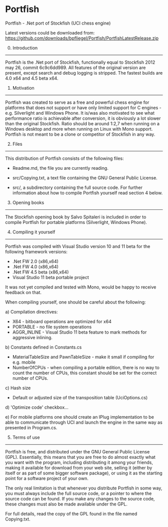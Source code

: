 Portfish
========

Portfish - .Net port of Stockfish (UCI chess engine)

Latest versions could be downloaded from: https://github.com/downloads/bpfliegel/Portfish/PortfishLatestRelease.zip

0. Introduction
---------------

Portfish is the .Net port of Stockfish, functionally equal to Stockfish 2012 may 26, commit 6c9c6dd989.
All features of the original version are present, except search and debug logging is stripped.
The fastest builds are 4.0 x64 and 4.5 beta x64.


1. Motivation
---------------

Portfish was created to serve as a free and powerful chess engine for platforms that does not support
or have only limited support for C engines - e.g. Silverlight and Windows Phone.
It is/was also motivated to see what performance ratio is achievable after conversion, it is obviously
a lot slower than the original Stockfish. Ratio should be around 1:2,7 when running on a Windows desktop
and more when running on Linux with Mono support.
Portfish is not meant to be a clone or competitor of Stockfish in any way.


2. Files
--------

This distribution of Portfish consists of the following files:

  * Readme.md, the file you are currently reading.

  * src/Copying.txt, a text file containing the GNU General Public
    License.

  * src/, a subdirectory containing the full source code.
    For further information about how to compile Portfish yourself
    read section 4 below.


3. Opening books
----------------

The Stockfish opening book by Salvo Spitaleri is included in order to compile
Portfish for portable platforms (Silverlight, Windows Phone).


4. Compiling it yourself
------------------------

Portfish was compiled with Visual Studio version 10 and 11 beta for the following framework versions:
- .Net FW 2.0 (x86,x64)
- .Net FW 4.0 (x86,x64)
- .Net FW 4.5 beta (x86,x64)
- Visual Studio 11 beta portable project

It was not yet compiled and tested with Mono, would be happy to receive feedback on that.

When compiling yourself, one should be careful about the following:

a) Compilation directives:
- X64 - bitboard operations are optimized for x64
- PORTABLE - no file system operations
- AGGR_INLINE - Visual Studio 11 beta feature to mark methods for aggressive inlining.

b) Constants defined in Constants.cs
- MaterialTableSize and PawnTableSize - make it small if compiling for e.g. mobile
- NumberOfCPUs - when compiling a portable edition, there is no way to count the number of CPUs,
this constant should be set for the correct number of CPUs.

c) Hash size
- Default or adjusted size of the transposition table (UciOptions.cs)

d) 'Optimize code' checkbox...

e) For mobile platforms one should create an IPlug implementation to be able
to communicate through UCI and launch the engine in the same way as presented
in Program.cs.


5. Terms of use
---------------

Portfish is free, and distributed under the GNU General Public License
(GPL). Essentially, this means that you are free to do almost exactly
what you want with the program, including distributing it among your
friends, making it available for download from your web site, selling
it (either by itself or as part of some bigger software package), or
using it as the starting point for a software project of your own.

The only real limitation is that whenever you distribute Portfish in
some way, you must always include the full source code, or a pointer
to where the source code can be found. If you make any changes to the
source code, these changes must also be made available under the GPL.

For full details, read the copy of the GPL found in the file named
Copying.txt.